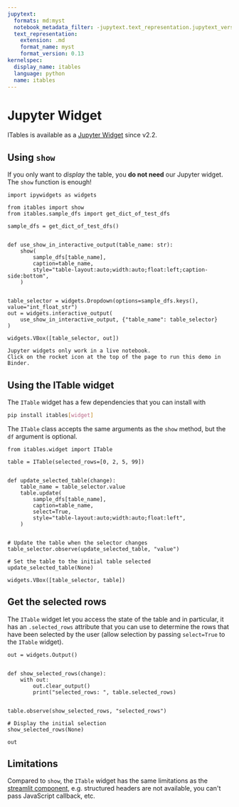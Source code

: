 ```yaml
---
jupytext:
  formats: md:myst
  notebook_metadata_filter: -jupytext.text_representation.jupytext_version
  text_representation:
    extension: .md
    format_name: myst
    format_version: 0.13
kernelspec:
  display_name: itables
  language: python
  name: itables
---
```


# Jupyter Widget

ITables is available as a [Jupyter Widget](https://ipywidgets.readthedocs.io) since v2.2.

## Using `show`

If you only want to _display_ the table, you **do not need**
our Jupyter widget. The `show` function is enough!

```{code-cell}
import ipywidgets as widgets

from itables import show
from itables.sample_dfs import get_dict_of_test_dfs

sample_dfs = get_dict_of_test_dfs()


def use_show_in_interactive_output(table_name: str):
    show(
        sample_dfs[table_name],
        caption=table_name,
        style="table-layout:auto;width:auto;float:left;caption-side:bottom",
    )


table_selector = widgets.Dropdown(options=sample_dfs.keys(), value="int_float_str")
out = widgets.interactive_output(
    use_show_in_interactive_output, {"table_name": table_selector}
)

widgets.VBox([table_selector, out])
```

```{tip}
Jupyter widgets only work in a live notebook.
Click on the rocket icon at the top of the page to run this demo in Binder.
```

## Using the ITable widget

The `ITable` widget has a few dependencies that you can install with
```bash
pip install itables[widget]
```

The `ITable` class accepts the same arguments as the `show` method, but
the `df` argument is optional.

```{code-cell}
from itables.widget import ITable

table = ITable(selected_rows=[0, 2, 5, 99])


def update_selected_table(change):
    table_name = table_selector.value
    table.update(
        sample_dfs[table_name],
        caption=table_name,
        select=True,
        style="table-layout:auto;width:auto;float:left",
    )


# Update the table when the selector changes
table_selector.observe(update_selected_table, "value")

# Set the table to the initial table selected
update_selected_table(None)

widgets.VBox([table_selector, table])
```

## Get the selected rows

The `ITable` widget let you access the state of the table
and in particular, it has an `.selected_rows` attribute
that you can use to determine the rows that have been
selected by the user (allow selection by passing `select=True`
to the `ITable` widget).

```{code-cell}
out = widgets.Output()


def show_selected_rows(change):
    with out:
        out.clear_output()
        print("selected_rows: ", table.selected_rows)


table.observe(show_selected_rows, "selected_rows")

# Display the initial selection
show_selected_rows(None)

out
```

## Limitations

Compared to `show`, the `ITable` widget has the same limitations as the [streamlit component](streamlit.md#limitations),
e.g. structured headers are not available, you can't pass JavaScript callback, etc.
